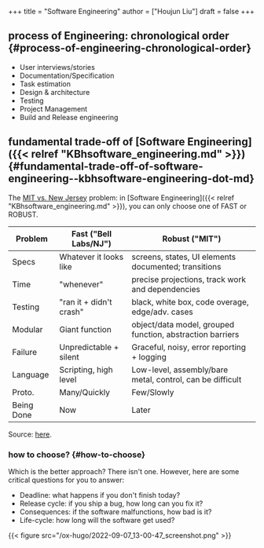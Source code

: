 +++
title = "Software Engineering"
author = ["Houjun Liu"]
draft = false
+++

## process of Engineering: chronological order {#process-of-engineering-chronological-order}

-   User interviews/stories
-   Documentation/Specification
-   Task estimation
-   Design &amp; architecture
-   Testing
-   Project Management
-   Build and Release engineering


## fundamental trade-off of [Software Engineering]({{< relref "KBhsoftware_engineering.md" >}}) {#fundamental-trade-off-of-software-engineering--kbhsoftware-engineering-dot-md}

The [MIT vs. New Jersey](#fundamental-trade-off-of-software-engineering--kbhsoftware-engineering-dot-md) problem: in [Software Engineering]({{< relref "KBhsoftware_engineering.md" >}}), you can only choose one of FAST or ROBUST.

| Problem    | Fast ("Bell Labs/NJ")   | Robust ("MIT")                                            |
|------------|-------------------------|-----------------------------------------------------------|
| Specs      | Whatever it looks like  | screens, states, UI elements documented; transitions      |
| Time       | "whenever"              | precise projections, track work and dependencies          |
| Testing    | "ran it + didn't crash" | black, white box, code overage, edge/adv. cases           |
| Modular    | Giant function          | object/data model, grouped function, abstraction barriers |
| Failure    | Unpredictable + silent  | Graceful, noisy, error reporting + logging                |
| Language   | Scripting, high level   | Low-level, assembly/bare metal, control, can be difficult |
| Proto.     | Many/Quickly            | Few/Slowly                                                |
| Being Done | Now                     | Later                                                     |

Source: [here](https://www.dreamsongs.com/RiseOfWorseIsBetter.html).


### how to choose? {#how-to-choose}

Which is the better approach? There isn't one. However, here are some critical questions for you to answer:

-   Deadline: what happens if you don't finish today?
-   Release cycle: if you ship a bug, how long can you fix it?
-   Consequences: if the software malfunctions, how bad is it?
-   Life-cycle: how long will the software get used?

{{< figure src="/ox-hugo/2022-09-07_13-00-47_screenshot.png" >}}